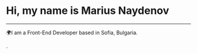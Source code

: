 # **Hi, my name is Marius Naydenov**
 ___
🌍I am a Front-End Developer based in Sofia, Bulgaria.


.

<!---
MariusNaydenov/MariusNaydenov is a ✨ special ✨ repository because its `README.md` (this file) appears on your GitHub profile.
You can click the Preview link to take a look at your changes.
--->
